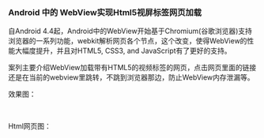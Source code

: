 ### Android 中的 WebView实现Html5视屏标签网页加载

<p>自Android 4.4起，Android中的WebView开始基于Chromium(谷歌浏览器)支持浏览器的一系列功能，webkit解析网页各个节点，这个改变，使得WebView的性能大幅度提升，并且对HTML5, CSS3, and JavaScript有了更好的支持。</p> 
<p>案列主要介绍WebView加载带有HTML5的视频标签的网页，点击网页里面的链接还是在当前的webview里跳转，不跳到浏览器那边，防止WebView内存泄漏等。</p> 
<p>效果图：</p> 
<p>&nbsp;&nbsp;<img alt="" src="http://images2015.cnblogs.com/blog/1041439/201612/1041439-20161213161219042-1977675010.gif"></p> 
<p>Html网页图：</p> 
<p>&nbsp;<img alt="" src="http://images2015.cnblogs.com/blog/1041439/201612/1041439-20161213161344276-957293590.png"></p> 

